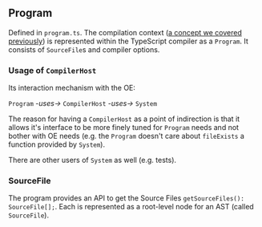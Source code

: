 ## Program

Defined in `program.ts`. The compilation context ([a concept we covered previously](docs/project/compilation-context.md)) is represented within the TypeScript compiler as a `Program`. It consists of `SourceFile`s and compiler options.


### Usage of `CompilerHost`
Its interaction mechanism with the OE:

`Program` *-uses->* `CompilerHost` *-uses->* `System`

The reason for having a `CompilerHost` as a point of indirection is that it allows it's interface to be more finely tuned for `Program` needs and not bother with OE needs (e.g. the `Program` doesn't care about `fileExists` a function provided by `System`).

There are other users of `System` as well (e.g. tests).

### SourceFile

The program provides an API to get the Source Files `getSourceFiles(): SourceFile[];`. Each is represented as a root-level node for an AST (called `SourceFile`).
